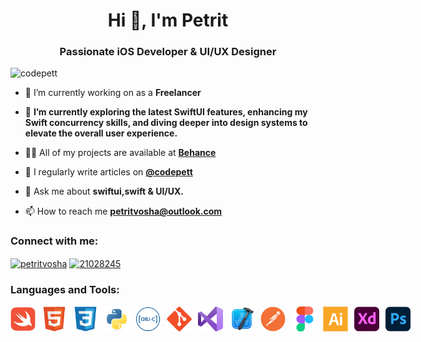 <h1 align="center">Hi 👋, I'm Petrit</h1>
<h3 align="center">Passionate iOS Developer & UI/UX Designer</h3>

<p align="left"> <img src="https://komarev.com/ghpvc/?username=codepett&label=Profile%20views&color=0e75b6&style=flat" alt="codepett" /> </p>

- 🔭 I’m currently working on as a **Freelancer**

- 🌱 **I’m currently exploring the latest SwiftUI features, enhancing my Swift concurrency skills, and diving deeper into design systems to elevate the overall user experience.**

- 👨‍💻 All of my projects are available at **[Behance](https://www.behance.net/hugemistake)**

- 📝 I regularly write articles on **[@codepett](https://medium.com/@codepett)**

- 💬 Ask me about **swiftui,swift & UI/UX.**

- 📫 How to reach me **petritvosha@outlook.com**

<h3 align="left">Connect with me:</h3>
<p align="left">
<a href="https://linkedin.com/in/petritvosha" target="blank"><img align="center" src="https://raw.githubusercontent.com/rahuldkjain/github-profile-readme-generator/master/src/images/icons/Social/linked-in-alt.svg" alt="petritvosha" height="40" width="40" /></a>
<a href="https://stackoverflow.com/users/21028245" target="blank"><img align="center" src="https://raw.githubusercontent.com/rahuldkjain/github-profile-readme-generator/master/src/images/icons/Social/stack-overflow.svg" alt="21028245" height="40" width="40" /></a>

<h3 align="left">Languages and Tools:</h3>
<div style="display: flex; align-items: center; gap: 10px;">
  <img alt="Swift" height="40" width="40" src="https://raw.githubusercontent.com/devicons/devicon/master/icons/swift/swift-original.svg">
  <img alt="HTML" height="40" width="40" src="https://raw.githubusercontent.com/devicons/devicon/master/icons/html5/html5-original.svg">
  <img alt="CSS" height="40" width="40" src="https://raw.githubusercontent.com/devicons/devicon/master/icons/css3/css3-original.svg">
  <img alt="Python" height="40" width="40" src="https://raw.githubusercontent.com/devicons/devicon/master/icons/python/python-original.svg">
  <img alt="Objective-C" height="40" width="40" src="https://raw.githubusercontent.com/devicons/devicon/master/icons/objectivec/objectivec-plain.svg">
  <img alt="Git" height="40" width="40" src="https://raw.githubusercontent.com/devicons/devicon/master/icons/git/git-original.svg">
  <img alt="Visual Code" height="40" width="40" src="https://raw.githubusercontent.com/devicons/devicon/master/icons/visualstudio/visualstudio-original.svg">
  <img alt="XCode" height="40" width="40" src="https://raw.githubusercontent.com/devicons/devicon/master/icons/xcode/xcode-original.svg">
  <img alt="Postman" height="40" width="40" src="https://raw.githubusercontent.com/devicons/devicon/master/icons/postman/postman-original.svg">
  <img alt="Figma" height="40" width="40" src="https://raw.githubusercontent.com/devicons/devicon/master/icons/figma/figma-original.svg">
  <img alt="Adobe Illustrator" height="40" width="40" src="https://raw.githubusercontent.com/devicons/devicon/master/icons/illustrator/illustrator-plain.svg">
  <img alt="Adobe XD" height="40" width="40" src="https://raw.githubusercontent.com/devicons/devicon/master/icons/xd/xd-original.svg">
  <img alt="Adobe Photoshop" height="40" width="40" src="https://raw.githubusercontent.com/devicons/devicon/master/icons/photoshop/photoshop-original.svg">
</div>
